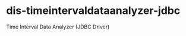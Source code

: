 dis-timeintervaldataanalyzer-jdbc
=================================

Time Interval Data Analyzer (JDBC Driver)
